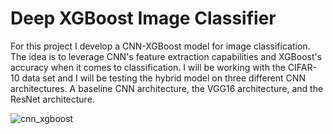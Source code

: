 # Deep XGBoost Image Classifier

For this project I develop a CNN-XGBoost model for image classification. The idea is to leverage CNN's feature extraction capabilities and XGBoost's accuracy when it comes to classification. I will be working with the CIFAR-10 data set and I will be testing the hybrid model on three different CNN architectures. A baseline CNN architecture, the VGG16 architecture, and the ResNet architecture.

![cnn_xgboost](https://github.com/jonaac/deep-xgboost-image-classifier/main/imgs/cnn_xgboost.jpg)
